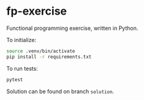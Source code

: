# fp-exercise

Functional programming exercise, written in Python.

To initialize:

```bash
source .venv/bin/activate
pip install -r requirements.txt
```

To run tests:

```bash
pytest
```

Solution can be found on branch `solution`.
